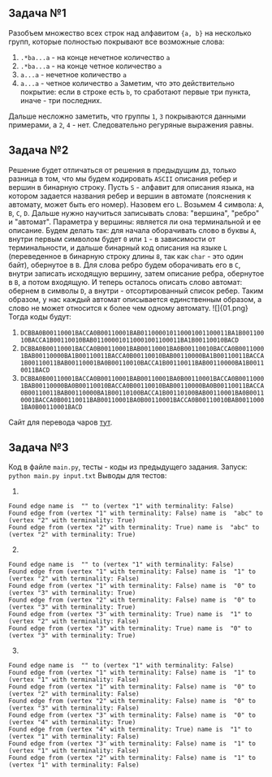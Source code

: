 ## Задача №1
Разобъем множество всех строк над алфавитом `{a, b}` на несколько групп, которые полностью покрывают все возможные слова:
1) `.*ba...a` - на конце нечетное количество `a`
2) `.*ba...a` - на конце четное количество `a`
3) `a...a` - нечетное количество `a`
4) `a...a` - четное количество `a`
Заметим, что это действительно покрытие: если в строке есть `b`, то сработают первые три пункта, иначе - три последних.

Дальше несложно заметить, что группы `1`, `3` покрываются данными примерами, а `2`, `4` - нет. Следовательно регуряные выражения равны.
## Задача №2
Решение будет отличаться от решения в предыдущим дз, только разница в том, что мы будем кодировать `ASCII` описания ребер и вершин в бинарную строку.
Пусть `S` - алфавит для описания языка, на котором задается названия ребер и вершин в автомате (пояснения к автомату, может быть его номер). Назовем его `L`. Возьмем 4 символа: `A`, `B`, `C`, `D`. Дальше нужно научиться записывать слова: "вершинa", "ребро" и "автомат". Параметра у вершины: является ли она терминальной и ее описание. Будем делать так: для начала оборачивать слово в буквы `A`, внутри первым символом будет `0` или `1` - в зависимости от терминальности, и дальше бинарный код описания на языке `L` (переведенное в бинарную строку длины `8`, так как `char` - это один байт), обернутое в `B`. Для слова ребро будем оборачивать его в `C`, внутри записать исходящую вершину, затем описание ребра, обернутое в `B`, а потом входящую. И теперь осталось описать слово автомат: обернем в символы `D`, а внутри - отсортированный список ребер. Таким образом, у нас каждый автомат описывается единственным образом, а слово не может относится к более чем одному автомату.
![]{01.png}
Тогда коды будут:
1) `DCBBA0B00110001BACCA0B00110001BAB011000010110001001100011BA1B00110010BACCA1B00110010BAB011000010110001001100011BA1B00110010BACD`
2) `DCBBA0B00110001BACCA0B00110001BAB00110001BA0B00110010BACCA0B00110001BAB00110000BA1B00110011BACCA0B00110010BAB00110000BA1B00110011BACCA1B00110011BAB00110001BA0B00110010BACCA1B00110011BAB00110000BA1B00110011BACD`
3) `DCBBA0B00110001BACCA0B00110001BAB00110001BA0B00110001BACCA0B00110001BAB00110000BA0B00110010BACCA0B00110010BAB00110000BA0B00110011BACCA0B00110011BAB00110000BA1B00110100BACCA1B00110100BAB00110001BA0B00110001BACCA0B00110011BAB00110001BA0B00110001BACCA0B00110010BAB00110001BA0B00110001BACD`


Сайт для перевода чаров [тут](https://www.rapidtables.com/convert/number/ascii-to-binary.html).
## Задача №3
Код в файле `main.py`, тесты - коды из предыдущего задания.
Запуск: `python main.py input.txt`
Выводы для тестов:

1)
```
Found edge name is  "" to (vertex "1" with terminality: False)
Found edge from (vertex "1" with terminality: False) name is  "abc" to (vertex "2" with terminality: True)
Found edge from (vertex "2" with terminality: True) name is  "abc" to (vertex "2" with terminality: True)
```
2)
```
Found edge name is  "" to (vertex "1" with terminality: False)
Found edge from (vertex "1" with terminality: False) name is  "1" to (vertex "2" with terminality: False)
Found edge from (vertex "1" with terminality: False) name is  "0" to (vertex "3" with terminality: True)
Found edge from (vertex "2" with terminality: False) name is  "0" to (vertex "3" with terminality: True)
Found edge from (vertex "3" with terminality: True) name is  "1" to (vertex "2" with terminality: False)
Found edge from (vertex "3" with terminality: True) name is  "0" to (vertex "3" with terminality: True)
```
3)
```
Found edge name is  "" to (vertex "1" with terminality: False)
Found edge from (vertex "1" with terminality: False) name is  "1" to (vertex "1" with terminality: False)
Found edge from (vertex "1" with terminality: False) name is  "0" to (vertex "2" with terminality: False)
Found edge from (vertex "2" with terminality: False) name is  "0" to (vertex "3" with terminality: False)
Found edge from (vertex "3" with terminality: False) name is  "0" to (vertex "4" with terminality: True)
Found edge from (vertex "4" with terminality: True) name is  "1" to (vertex "1" with terminality: False)
Found edge from (vertex "3" with terminality: False) name is  "1" to (vertex "1" with terminality: False)
Found edge from (vertex "2" with terminality: False) name is  "1" to (vertex "1" with terminality: False)
```
